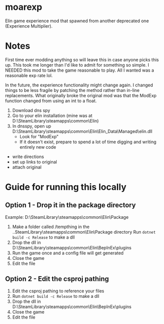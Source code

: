 # moarexp
Elin game experience mod that spawned from another deprecated one (Experience Multiplier). 



# Notes
First time ever modding anything so will leave this in case anyone picks this up.
This took me longer than I'd like to admit for something so simple.
I NEEDED this mod to take the game reasonable to play. All I wanted was a reasonable exp rate lol.

In the future, the experience functionality might change again. I changed things to be less fragile by patching the method rather than in-line replacements.
What originally broke the original mod was that the ModExp function changed from using an int to a float.

1. Download dns spy
2. Go to your elin installation (mine was at D:\SteamLibrary\steamapps\common\Elin)
3. In dnsspy, open up D:\SteamLibrary\steamapps\common\Elin\Elin_Data\Managed\elin.dll
    - Look for "ModExp"
    - If it doesn't exist, prepare to spend a lot of time digging and writing entirely new code

- write directions
- set up links to original
- attach original


# Guide for running this locally
## Option 1 - Drop it in the package directory
Example: D:\SteamLibrary\steamapps\common\Elin\Package
1. Make a folder called /tempthing in the ..SteamLibrary\steamapps\common\Elin\Package directory
Run `dotnet build -c Release` to make a dll
2. Drop the dll in D:\SteamLibrary\steamapps\common\Elin\BepInEx\plugins
4. Run the game once and a config file will get generated
5. Close the game
6. Edit the file

## Option 2 - Edit the csproj pathing 
1. Edit the csproj pathing to reference your files
2. Run `dotnet build -c Release` to make a dll
3. Drop the dll in D:\SteamLibrary\steamapps\common\Elin\BepInEx\plugins
4. Close the game
5. Edit the file